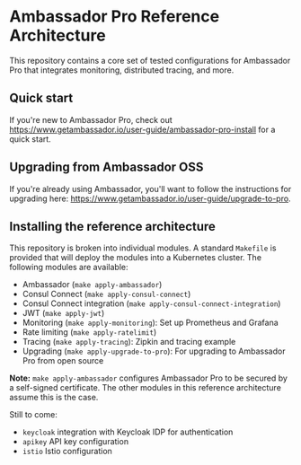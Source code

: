 # Ambassador Pro Reference Architecture

This repository contains a core set of tested configurations for Ambassador Pro that integrates monitoring, distributed tracing, and more. 

## Quick start

If you're new to Ambassador Pro, check out https://www.getambassador.io/user-guide/ambassador-pro-install for a quick start.

## Upgrading from Ambassador OSS

If you're already using Ambassador, you'll want to follow the instructions for upgrading here: https://www.getambassador.io/user-guide/upgrade-to-pro.

## Installing the reference architecture

This repository is broken into individual modules. A standard `Makefile` is provided that will deploy the modules into a Kubernetes cluster. The following modules are available:


* Ambassador (`make apply-ambassador`)
* Consul Connect (`make apply-consul-connect`)
* Consul Connect integration (`make apply-consul-connect-integration`)
* JWT (`make apply-jwt`)
* Monitoring (`make apply-monitoring`): Set up Prometheus and Grafana
* Rate limiting (`make apply-ratelimit`)
* Tracing (`make apply-tracing`): Zipkin and tracing example
* Upgrading (`make apply-upgrade-to-pro`): For upgrading to Ambassador Pro from open source

**Note:** `make apply-ambassador` configures Ambassador Pro to be secured by a self-signed certificate. The other modules in this reference architecture assume this is the case. 

Still to come:

   * `keycloak` integration with Keycloak IDP for authentication
   * `apikey` API key configuration
   * `istio` Istio configuration

